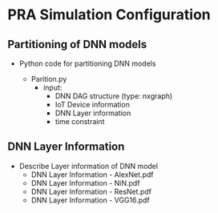 # PRA Simulation Configuration
## Partitioning of DNN models
  * Python code for partitioning DNN models
  
     - Parition.py
       - input: 
         - DNN DAG structure (type: nxgraph)
         - IoT Device information
         - DNN Layer information
         - time constraint
     
## DNN Layer Information
* Describe Layer information of DNN model
  - DNN Layer Information - AlexNet.pdf
  - DNN Layer Information - NiN.pdf
  - DNN Layer Information - ResNet.pdf
  - DNN Layer Information - VGG16.pdf

